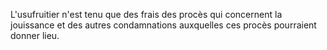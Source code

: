   
 L'usufruitier n'est tenu que des frais des procès qui concernent la jouissance et des autres condamnations auxquelles ces procès pourraient donner lieu.  

  

